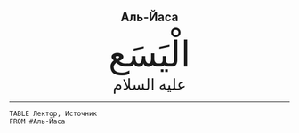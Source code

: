 <h2 style="text-align: center;">Аль-Йаса</h2> <div style="font-family: Uthmanic; font-size: 4rem; text-align: center;">الْيَسَع</div> <div style="font-family: Uthmanic; font-size: 1.75rem; text-align: center;">عليه السلام</div> <hr>

```dataview
TABLE Лектор, Источник
FROM #Аль-Йаса
```